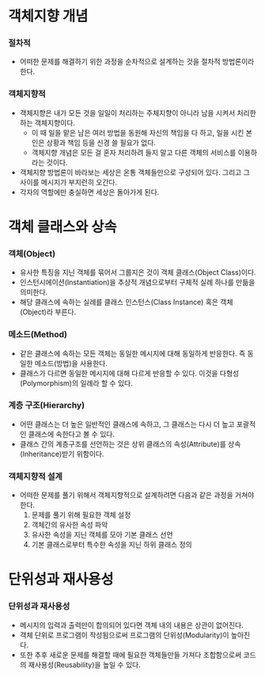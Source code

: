 # 객체지향 개념

### 절차적
 - 어떠한 문제를 해결하기 위한 과정을 순차적으로 설계하는 것을 절차적 방법론이라 한다.

### 객체지향적
 - 객체지향은 내가 모든 것을 일일이 처리하는 주체지향이 아니라 남을 시켜서 처리한하는 객체지향이다.
   - 이 때 일을 맡은 남은 여러 방법을 동원해 자신의 책임을 다 하고, 일을 시킨 본인은 상황과 책임 등을 신경 쓸 필요가 없다.
   - 객체지향 개념은 모든 걸 혼자 처리하려 들지 말고 다른 객체의 서비스를 이용하라는 것이다.
 - 객체지향 방법론이 바라보는 세상은 온통 객체들만으로 구성되어 있다. 그리고 그 사이를 메시지가 부지런히 오간다.
 - 각자의 역할에만 충실하면 세상은 돌아가게 된다.
  

# 객체 클래스와 상속

### 객체(Object)
 - 유사한 특징을 지닌 객체를 묶어서 그룹지은 것이 객체 클래스(Object Class)이다.
 - 인스턴시에이션(Instantiation)을 추상적 개념으로부터 구체적 실례 하나를 만듦을 의미한다.
 - 해당 클래스에 속하는 실례를 클래스 인스턴스(Class Instance) 혹은 객체(Object)라 부른다.

### 메소드(Method)
 - 같은 클래스에 속하는 모든 객체는 동일한 메시지에 대해 동일하게 반응한다. 즉 동일한 메소드(방법)을 사용한다.
 - 클래스가 다르면 동일한 메시지에 대해 다르게 반응할 수 있다. 이것을 다형성(Polymorphism)의 일례라 할 수 있다.

### 계층 구조(Hierarchy)
 - 어떤 클래스는 더 높은 일반적인 클래스에 속하고, 그 클래스는 다시 더 높고 포괄적인 클래스에 속한다고 볼 수 있다.
 - 클래스 간의 계층구조를 선언하는 것은 상위 클래스의 속성(Attribute)를 상속(Inheritance)받기 위함이다.

### 객체지향적 설계
 - 어떠한 문제를 풀기 위해서 객체지향적으로 설계하려면 다음과 같은 과정을 거쳐야 한다.
   1. 문제를 풀기 위해 필요한 객체 설정
   2. 객체간의 유사한 속성 파악
   3. 유사한 속성을 지닌 객체를 모아 기본 클래스 선언
   4. 기본 클래스로부터 특수한 속성을 지닌 하위 클래스 정의


# 단위성과 재사용성

### 단위성과 재사용성
 - 메시지의 입력과 출력만이 합의되어 있다면 객체 내의 내용은 상관이 없어진다.
 - 객체 단위로 프로그램이 작성됨으로써 프로그램의 단위성(Modularity)이 높아진다.
 - 또한 추후 새로운 문제를 해결할 때에 필요한 객체들만들 가져다 조합함으로써 코드의 재사용성(Reusability)을 높일 수 있다.